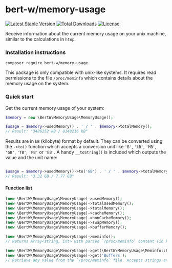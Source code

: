 # bert-w/memory-usage
[![Latest Stable Version](https://poser.pugx.org/bert-w/memory-usage/v/stable)](https://packagist.org/packages/bert-w/memory-usage)
[![Total Downloads](https://poser.pugx.org/bert-w/memory-usage/downloads)](https://packagist.org/packages/bert-w/memory-usage)
[![License](https://poser.pugx.org/bert-w/memory-usage/license)](https://packagist.org/packages/bert-w/memory-usage)

Receive information about the current memory usage on your unix machine, similar to the calculations in `htop`.

### Installation instructions
`composer require bert-w/memory-usage`

This package is only compatible with unix-like systems. It requires read permissions to the file `/proc/meminfo` which
contains details about the memory usage on the system.

### Quick start
Get the current memory usage of your system:
```php
$memory = new \BertW\MemoryUsage\MemoryUsage();

$usage = $memory->usedMemory() . ' / ' . $memory->totalMemory();
// Result: "3486252 kB / 8148216 kB"
```
Results are in `kB` (kilobyte) format by default. They can be converted using the `->to()` function which accepts
a conversion unit like `'B'`, `'kB'`, `'MB'`, `'GB'`, `'TB'`, `'PB'` or `'EB'`. A handy `__toString()` is included
which outputs the value and the unit name:
```php

$usage = $memory->usedMemory()->to('GB') . ' / ' . $memory->totalMemory()->to('GB');
// Result: "3.32 GB / 7.77 GB"
```

#### Function list
```php
(new \BertW\MemoryUsage\MemoryUsage)->usedMemory();
(new \BertW\MemoryUsage\MemoryUsage)->totalUsedMemory();
(new \BertW\MemoryUsage\MemoryUsage)->totalMemory();
(new \BertW\MemoryUsage\MemoryUsage)->cacheMemory();
(new \BertW\MemoryUsage\MemoryUsage)->nonCacheMemory();
(new \BertW\MemoryUsage\MemoryUsage)->swapMemory();
(new \BertW\MemoryUsage\MemoryUsage)->bufferMemory();

(new \BertW\MemoryUsage\MemoryUsage)->meminfo();
// Returns Array<string, int> with parsed `/proc/meminfo` content (in kilobytes).

(new \BertW\MemoryUsage\MemoryUsage)->get(\BertW\MemoryUsage\Meminfo::Buffers);
(new \BertW\MemoryUsage\MemoryUsage)->get('Buffers');
// Retrieve any value from the `/proc/meminfo` file. Accepts strings and Enums.
```

